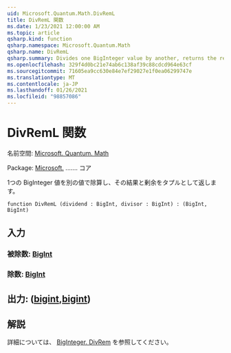 ```yaml
---
uid: Microsoft.Quantum.Math.DivRemL
title: DivRemL 関数
ms.date: 1/23/2021 12:00:00 AM
ms.topic: article
qsharp.kind: function
qsharp.namespace: Microsoft.Quantum.Math
qsharp.name: DivRemL
qsharp.summary: Divides one BigInteger value by another, returns the result and the remainder as a tuple.
ms.openlocfilehash: 329f4d0bc21e74ab6c138af39c88cdcd964e63cf
ms.sourcegitcommit: 71605ea9cc630e84e7ef29027e1f0ea06299747e
ms.translationtype: MT
ms.contentlocale: ja-JP
ms.lasthandoff: 01/26/2021
ms.locfileid: "98857086"
---
```

# <a name="divreml-function"></a>DivRemL 関数

名前空間: [Microsoft. Quantum. Math](xref:Microsoft.Quantum.Math)

Package: [Microsoft.](https://nuget.org/packages/Microsoft.Quantum.QSharp.Core) ....... コア


1つの BigInteger 値を別の値で除算し、その結果と剰余をタプルとして返します。

```qsharp
function DivRemL (dividend : BigInt, divisor : BigInt) : (BigInt, BigInt)
```


## <a name="input"></a>入力

### <a name="dividend--bigint"></a>被除数: [BigInt](xref:microsoft.quantum.lang-ref.bigint)




### <a name="divisor--bigint"></a>除数: [BigInt](xref:microsoft.quantum.lang-ref.bigint)





## <a name="output--bigintbigint"></a>出力: ([bigint](xref:microsoft.quantum.lang-ref.bigint),[bigint](xref:microsoft.quantum.lang-ref.bigint))



## <a name="remarks"></a>解説

詳細については、 [BigInteger. DivRem](https://docs.microsoft.com/dotnet/api/system.numerics.biginteger.divrem) を参照してください。